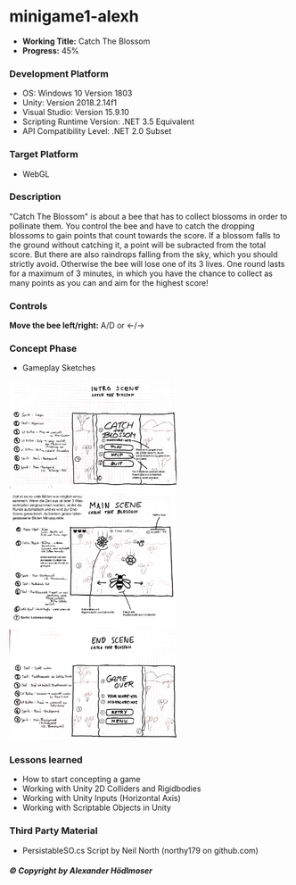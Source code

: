# minigame1-alexh

* **Working Title:** Catch The Blossom
* **Progress:** 45%

### Development Platform
  * OS: Windows 10 Version 1803
  * Unity: Version 2018.2.14f1
  * Visual Studio: Version 15.9.10
  * Scripting Runtime Version: .NET 3.5 Equivalent
  * API Compatibility Level: .NET 2.0 Subset

### Target Platform
  * WebGL

### Description 

"Catch The Blossom" is about a bee that has to collect blossoms in order to pollinate them. You control the bee and have to catch the dropping blossoms to gain points that count towards the score. If a blossom falls to the ground without catching it, a point will be subracted from the total score. But there are also raindrops falling from the sky, which you should strictly avoid. Otherwise the bee will lose one of its 3 lives. One round lasts for a maximum of 3 minutes, in which you have the chance to collect as many points as you can and aim for the highest score!

### Controls

**Move the bee left/right:** A/D or ←/→

### Concept Phase

- Gameplay Sketches
<div>
<img src="./Screenshots/ConceptSketch1.jpg" width="300">
</div>
<div>
<img src="./Screenshots/ConceptSketch2.jpg" width="300">
</div>
<div>
<img src="./Screenshots/ConceptSketch3.jpg" width="300">
</div>

### Lessons learned
- How to start concepting a game
- Working with Unity 2D Colliders and Rigidbodies
- Working with Unity Inputs (Horizontal Axis)
- Working with Scriptable Objects in Unity

### Third Party Material
- PersistableSO.cs Script by Neil North (northy179 on github.com)

##### © Copyright by Alexander Hödlmoser